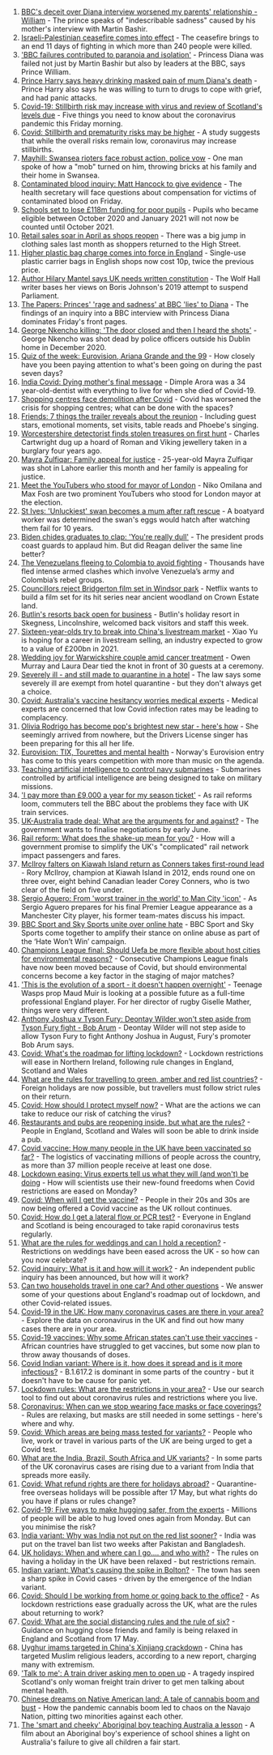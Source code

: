 1. [BBC's deceit over Diana interview worsened my parents' relationship - William](https://www.bbc.co.uk/news/uk-57195046) - The prince speaks of "indescribable sadness" caused by his mother's interview with Martin Bashir.
2. [Israeli-Palestinian ceasefire comes into effect](https://www.bbc.co.uk/news/world-middle-east-57195537) - The ceasefire brings to an end 11 days of fighting in which more than 240 people were killed.
3. ['BBC failures contributed to paranoia and isolation'](https://www.bbc.co.uk/news/uk-57192909) - Princess Diana was failed not just by Martin Bashir but also by leaders at the BBC, says Prince William.
4. [Prince Harry says heavy drinking masked pain of mum Diana's death](https://www.bbc.co.uk/news/uk-57187138) - Prince Harry also says he was willing to turn to drugs to cope with grief, and had panic attacks.
5. [Covid-19: Stillbirth risk may increase with virus and review of Scotland's levels due](https://www.bbc.co.uk/news/uk-57197616) - Five things you need to know about the coronavirus pandemic this Friday morning.
6. [Covid: Stillbirth and prematurity risks may be higher](https://www.bbc.co.uk/news/health-57193361) - A study suggests that while the overall risks remain low, coronavirus may increase stillbirths.
7. [Mayhill: Swansea rioters face robust action, police vow](https://www.bbc.co.uk/news/uk-wales-57197466) - One man spoke of how a "mob" turned on him, throwing bricks at his family and their home in Swansea.
8. [Contaminated blood inquiry: Matt Hancock to give evidence](https://www.bbc.co.uk/news/health-57190095) - The health secretary will face questions about compensation for victims of contaminated blood on Friday.
9. [Schools set to lose £118m funding for poor pupils](https://www.bbc.co.uk/news/education-57188815) - Pupils who became eligible between October 2020 and January 2021 will not now be counted until October 2021.
10. [Retail sales soar in April as shops reopen](https://www.bbc.co.uk/news/business-57187731) - There was a big jump in clothing sales last month as shoppers returned to the High Street.
11. [Higher plastic bag charge comes into force in England](https://www.bbc.co.uk/news/business-57193108) - Single-use plastic carrier bags in English shops now cost 10p, twice the previous price.
12. [Author Hilary Mantel says UK needs written constitution](https://www.bbc.co.uk/news/entertainment-arts-57157878) - The Wolf Hall writer bases her views on Boris Johnson's 2019 attempt to suspend Parliament.
13. [The Papers: Princes' 'rage and sadness' at BBC 'lies' to Diana](https://www.bbc.co.uk/news/blogs-the-papers-57195636) - The findings of an inquiry into a BBC interview with Princess Diana dominates Friday's front pages.
14. [George Nkencho killing: 'The door closed and then I heard the shots'](https://www.bbc.co.uk/news/world-europe-57194011) - George Nkencho was shot dead by police officers outside his Dublin home in December 2020.
15. [Quiz of the week: Eurovision, Ariana Grande and the 99](https://www.bbc.co.uk/news/world-57183679) - How closely have you been paying attention to what's been going on during the past seven days?
16. [India Covid: Dying mother's final message](https://www.bbc.co.uk/news/world-asia-57189165) - Dimple Arora was a 34 year-old-dentist with everything to live for when she died of Covid-19.
17. [Shopping centres face demolition after Covid](https://www.bbc.co.uk/news/uk-57165171) - Covid has worsened the crisis for shopping centres; what can be done with the spaces?
18. [Friends: 7 things the trailer reveals about the reunion](https://www.bbc.co.uk/news/world-us-canada-57182743) - Including guest stars, emotional moments, set visits, table reads and Phoebe's singing.
19. [Worcestershire detectorist finds stolen treasures on first hunt](https://www.bbc.co.uk/news/uk-england-57170608) - Charles Cartwright dug up a hoard of Roman and Viking jewellery taken in a burglary four years ago.
20. [Mayra Zulfiqar: Family appeal for justice](https://www.bbc.co.uk/news/uk-57166303) - 25-year-old Mayra Zulfiqar was shot in Lahore earlier this month and her family is appealing for justice.
21. [Meet the YouTubers who stood for mayor of London](https://www.bbc.co.uk/news/uk-england-london-57177138) - Niko Omilana and Max Fosh are two prominent YouTubers who stood for London mayor at the election.
22. [St Ives: 'Unluckiest' swan becomes a mum after raft rescue](https://www.bbc.co.uk/news/uk-england-cambridgeshire-57156761) - A boatyard worker was determined the swan's eggs would hatch after watching them fail for 10 years.
23. [Biden chides graduates to clap: 'You're really dull'](https://www.bbc.co.uk/news/world-us-canada-57180675) - The president prods coast guards to applaud him. But did Reagan deliver the same line better?
24. [The Venezuelans fleeing to Colombia to avoid fighting](https://www.bbc.co.uk/news/world-latin-america-57178193) - Thousands have fled intense armed clashes which involve Venezuela’s army and Colombia’s rebel groups.
25. [Councillors reject Bridgerton film set in Windsor park](https://www.bbc.co.uk/news/uk-england-berkshire-57162376) - Netflix wants to build a film set for its hit series near ancient woodland on Crown Estate land.
26. [Butlin's resorts back open for business](https://www.bbc.co.uk/news/uk-57165170) - Butlin's holiday resort in Skegness, Lincolnshire, welcomed back visitors and staff this week.
27. [Sixteen-year-olds try to break into China's livestream market](https://www.bbc.co.uk/news/world-asia-china-57170843) - Xiao Yu is hoping for a career in livestream selling, an industry expected to grow to a value of £200bn in 2021.
28. [Wedding joy for Warwickshire couple amid cancer treatment](https://www.bbc.co.uk/news/uk-england-coventry-warwickshire-57170307) - Owen Murray and Laura Dear tied the knot in front of 30 guests at a ceremony.
29. [Severely ill - and still made to quarantine in a hotel](https://www.bbc.co.uk/news/stories-57162187) - The law says some severely ill are exempt from hotel quarantine - but they don't always get a choice.
30. [Covid: Australia's vaccine hesitancy worries medical experts](https://www.bbc.co.uk/news/world-australia-57181038) - Medical experts are concerned that low Covid infection rates may be leading to complacency.
31. [Olivia Rodrigo has become pop's brightest new star - here's how](https://www.bbc.co.uk/news/entertainment-arts-57174471) - She seemingly arrived from nowhere, but the Drivers License singer has been preparing for this all her life.
32. [Eurovision: TIX, Tourettes and mental health](https://www.bbc.co.uk/news/disability-57187712) - Norway's Eurovision entry has come to this years competition with more than music on the agenda.
33. [Teaching artificial intelligence to control navy submarines](https://www.bbc.co.uk/news/business-56993035) - Submarines controlled by artificial intelligence are being designed to take on military missions.
34. ['I pay more than £9,000 a year for my season ticket'](https://www.bbc.co.uk/news/business-57186489) - As rail reforms loom, commuters tell the BBC about the problems they face with UK train services.
35. [UK-Australia trade deal: What are the arguments for and against?](https://www.bbc.co.uk/news/57173498) - The government wants to finalise negotiations by early June.
36. [Rail reform: What does the shake-up mean for you?](https://www.bbc.co.uk/news/business-57187882) - How will a government promise to simplify the UK's "complicated" rail network impact passengers and fares.
37. [McIlroy falters on Kiawah Island return as Conners takes first-round lead](https://www.bbc.co.uk/sport/golf/57194301) - Rory McIlroy, champion at Kiawah Island in 2012, ends round one on three over, eight behind Canadian leader Corey Conners, who is two clear of the field on five under.
38. [Sergio Aguero: From 'worst trainer in the world' to Man City 'icon'](https://www.bbc.co.uk/sport/football/57111816) - As Sergio Aguero prepares for his final Premier League appearance as a Manchester City player, his former team-mates discuss his impact.
39. [BBC Sport and Sky Sports unite over online hate](https://www.bbc.co.uk/sport/57185970) - BBC Sport and Sky Sports come together to amplify their stance on online abuse as part of the ‘Hate Won’t Win’ campaign.
40. [Champions League final: Should Uefa be more flexible about host cities for environmental reasons?](https://www.bbc.co.uk/sport/football/57023532) - Consecutive Champions League finals have now been moved because of Covid, but should environmental concerns become a key factor in the staging of major matches?
41. ['This is the evolution of a sport - it doesn't happen overnight'](https://www.bbc.co.uk/sport/rugby-union/57175259) - Teenage Wasps prop Maud Muir is looking at a possible future as a full-time professional England player. For her director of rugby Giselle Mather, things were very different.
42. [Anthony Joshua v Tyson Fury: Deontay Wilder won't step aside from Tyson Fury fight - Bob Arum](https://www.bbc.co.uk/sport/boxing/57195122) - Deontay Wilder will not step aside to allow Tyson Fury to fight Anthony Joshua in August, Fury's promoter Bob Arum says.
43. [Covid: What's the roadmap for lifting lockdown?](https://www.bbc.co.uk/news/explainers-52530518) - Lockdown restrictions will ease in Northern Ireland, following rule changes in England, Scotland and Wales
44. [What are the rules for travelling to green, amber and red list countries?](https://www.bbc.co.uk/news/explainers-52544307) - Foreign holidays are now possible, but travellers must follow strict rules on their return.
45. [Covid: How should I protect myself now?](https://www.bbc.co.uk/news/health-57087517) - What are the actions we can take to reduce our risk of catching the virus?
46. [Restaurants and pubs are reopening inside, but what are the rules?](https://www.bbc.co.uk/news/business-52977388) - People in England, Scotland and Wales will soon be able to drink inside a pub.
47. [Covid vaccine: How many people in the UK have been vaccinated so far?](https://www.bbc.co.uk/news/health-55274833) - The logistics of vaccinating millions of people across the country, as more than 37 million people receive at least one dose.
48. [Lockdown easing: Virus experts tell us what they will (and won't) be doing](https://www.bbc.co.uk/news/uk-57069293) - How will scientists use their new-found freedoms when Covid restrictions are eased on Monday?
49. [Covid: When will I get the vaccine?](https://www.bbc.co.uk/news/health-55045639) - People in their 20s and 30s are now being offered a Covid vaccine as the UK rollout continues.
50. [Covid: How do I get a lateral flow or PCR test?](https://www.bbc.co.uk/news/health-51943612) - Everyone in England and Scotland is being encouraged to take rapid coronavirus tests regularly.
51. [What are the rules for weddings and can I hold a reception?](https://www.bbc.co.uk/news/explainers-52811509) - Restrictions on weddings have been eased across the UK - so how can you now celebrate?
52. [Covid inquiry: What is it and how will it work?](https://www.bbc.co.uk/news/explainers-57085964) - An independent public inquiry has been announced, but how will it work?
53. [Can two households travel in one car? And other questions](https://www.bbc.co.uk/news/world-asia-china-51176409) - We answer some of your questions about England's roadmap out of lockdown, and other Covid-related issues.
54. [Covid-19 in the UK: How many coronavirus cases are there in your area?](https://www.bbc.co.uk/news/uk-51768274) - Explore the data on coronavirus in the UK and find out how many cases there are in your area.
55. [Covid-19 vaccines: Why some African states can't use their vaccines](https://www.bbc.co.uk/news/56940657) - African countries have struggled to get vaccines, but some now plan to throw away thousands of doses.
56. [Covid Indian variant: Where is it, how does it spread and is it more infectious?](https://www.bbc.co.uk/news/health-57157496) - B.1.617.2 is dominant in some parts of the country - but it doesn't have to be cause for panic yet.
57. [Lockdown rules: What are the restrictions in your area?](https://www.bbc.co.uk/news/uk-54373904) - Use our search tool to find out about coronavirus rules and restrictions where you live.
58. [Coronavirus: When can we stop wearing face masks or face coverings?](https://www.bbc.co.uk/news/health-51205344) - Rules are relaxing, but masks are still needed in some settings - here's where and why.
59. [Covid: Which areas are being mass tested for variants?](https://www.bbc.co.uk/news/explainers-54872039) - People who live, work or travel in various parts of the UK are being urged to get a Covid test.
60. [What are the India, Brazil, South Africa and UK variants?](https://www.bbc.co.uk/news/health-55659820) - In some parts of the UK coronavirus cases are rising due to a variant from India that spreads more easily.
61. [Covid: What refund rights are there for holidays abroad?](https://www.bbc.co.uk/news/business-51615412) - Quarantine-free overseas holidays will be possible after 17 May, but what rights do you have if plans or rules change?
62. [Covid-19: Five ways to make hugging safer, from the experts](https://www.bbc.co.uk/news/uk-57083571) - Millions of people will be able to hug loved ones again from Monday. But can you minimise the risk?
63. [India variant: Why was India not put on the red list sooner?](https://www.bbc.co.uk/news/56801288) - India was put on the travel ban list two weeks after Pakistan and Bangladesh.
64. [UK holidays: When and where can I go.... and who with?](https://www.bbc.co.uk/news/explainers-52646738) - The rules on having a holiday in the UK have been relaxed - but restrictions remain.
65. [Indian variant: What's causing the spike in Bolton?](https://www.bbc.co.uk/news/health-57094274) - The town has seen a sharp spike in Covid cases - driven by the emergence of the Indian variant.
66. [Covid: Should I be working from home or going back to the office?](https://www.bbc.co.uk/news/business-52567567) - As lockdown restrictions ease gradually across the UK, what are the rules about returning to work?
67. [Covid: What are the social distancing rules and the rule of six?](https://www.bbc.co.uk/news/uk-51506729) - Guidance on hugging close friends and family is being relaxed in England and Scotland from 17 May.
68. [Uyghur imams targeted in China's Xinjiang crackdown](https://www.bbc.co.uk/news/world-asia-china-56986057) - China has targeted Muslim religious leaders, according to a new report, charging many with extremism.
69. ['Talk to me': A train driver asking men to open up](https://www.bbc.co.uk/news/stories-57060971) - A tragedy inspired Scotland's only woman freight train driver to get men talking about mental health.
70. [Chinese dreams on Native American land: A tale of cannabis boom and bust](https://www.bbc.co.uk/news/world-us-canada-56835897) - How the pandemic cannabis boom led to chaos on the Navajo Nation, pitting two minorities against each other.
71. [The 'smart and cheeky' Aboriginal boy teaching Australia a lesson](https://www.bbc.co.uk/news/stories-56544429) - A film about an Aboriginal boy's experience of school shines a light on Australia's failure to give all children a fair start.
